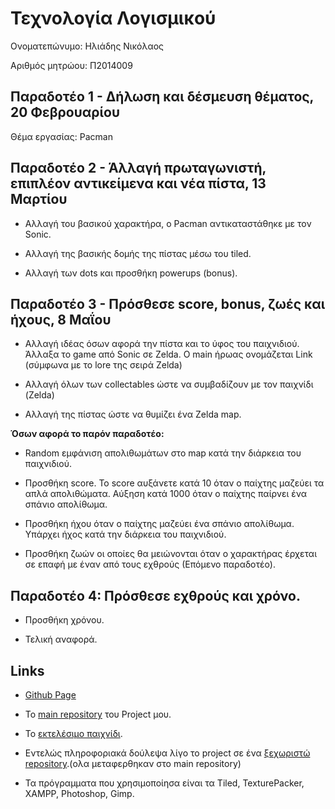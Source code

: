 # Τεχνολογία Λογισμικού 

Ονοματεπώνυμο: Ηλιάδης Νικόλαος

Αριθμός μητρώου: Π2014009

## Παραδοτέο 1 - Δήλωση και δέσμευση θέματος, 20 Φεβρουαρίου

Θέμα εργασίας: Pacman

## Παραδοτέο 2 - Άλλαγή πρωταγωνιστή, επιπλέον αντικείμενα και νέα πίστα, 13 Μαρτίου

- Αλλαγή του βασικού χαρακτήρα, ο Pacman αντικαταστάθηκε με τον Sonic.

- Αλλαγή της βασικής δομής της πίστας μέσω του tiled.

- Αλλαγή των dots και προσθήκη powerups (bonus).

## Παραδοτέο 3 - Πρόσθεσε score, bonus, ζωές και ήχους, 8 Μαΐου

- Αλλαγή ιδέας όσων αφορά την πίστα και το ύφος του παιχνιδιού. Άλλαξα το game από Sonic σε Zelda. Ο main ήρωας ονομάζεται Link (σύμφωνα με το lore της σειρά Zelda)

- Αλλαγή όλων των collectables ώστε να συμβαδίζουν με τον παιχνίδι (Zelda)

- Αλλαγή της πίστας ώστε να θυμίζει ένα Zelda map.

**Όσων αφορά το παρόν παραδοτέο:**

- Random εμφάνιση απολιθωμάτων στο map κατά την διάρκεια του παιχνιδιού.

- Προσθήκη score. Το score αυξάνετε κατά 10 όταν ο παίχτης μαζεύει τα απλά απολιθώματα. Αύξηση κατά 1000 όταν ο παίχτης παίρνει ένα σπάνιο απολίθωμα.

- Προσθήκη ήχου όταν ο παίχτης μαζεύει ένα σπάνιο απολίθωμα. Υπάρχει ήχος κατά την διάρκεια του παιχνιδιού.

- Προσθήκη ζωών οι οποίες θα μειώνονται όταν ο χαρακτήρας έρχεται σε επαφή με έναν από τους εχθρούς (Επόμενο παραδοτέο).

## Παραδοτέο 4: Πρόσθεσε εχθρούς και χρόνο. ##

- Προσθήκη χρόνου.

- Τελική αναφορά.


## Links ##
- <a href="https://georgenecro.github.io/pacman/">Github Page</a>

- To <a href="https://github.com/georgenecro/pacman">main repository</a> του Project μου.

- To <a href="https://georgenecro.github.io/pacman/pacman.html">εκτελέσιμο παιχνίδι</a>.

- Εντελώς πληροφοριακά δούλεψα λίγο το project σε ένα <a href="https://github.com/georgenecro/ZeldMan">ξεχωριστώ repository</a>.(ολα μεταφερθηκαν στο main repository)

- Τα πρόγραμματα που χρησιμοποίησα είναι τα Tiled, TexturePacker, XAMPP, Photoshop, Gimp.
